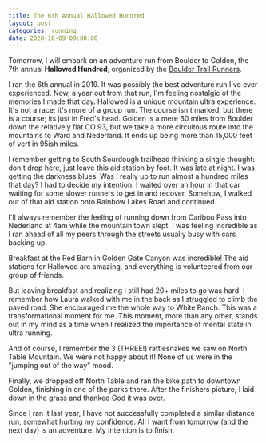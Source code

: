 ```yaml
---
title: The 6th Annual Hallowed Hundred
layout: post
categories: running
date: 2020-10-09 09:00:00
---
```


Tomorrow, I will embark on an adventure run from Boulder to Golden, the 7th annual **Hallowed Hundred**, organized by the [Boulder Trail Runners](https://sites.google.com/view/bouldertrailrunners/home).

I ran the 6th annual in 2019. It was possibly the best adventure run I've ever experienced. Now, a year out from that run, I'm feeling nostalgic of the memories I made that day. Hallowed is a unique mountain ultra experience. It's not a race; it's more of a group run. The course isn't marked, but there is a course; its just in Fred's head. Golden is a mere 30 miles from Boulder down the relatively flat CO 93, but we take a more circuitous route into the mountains to Ward and Nederland. It ends up being more than 15,000 feet of vert in 95ish miles.

I remember getting to South Sourdough trailhead thinking a single thought: don't drop here, just leave this aid station by foot. It was late at night. I was getting the darkness blues. Was I really up to run almost a hundred miles that day? I had to decide my intention. I waited over an hour in that car waiting for some slower runners to get in and recover. Somehow, I walked out of that aid station onto Rainbow Lakes Road and continued.

I'll always remember the feeling of running down from Caribou Pass into Nederland at 4am while the mountain town slept. I was feeling incredible as I ran ahead of all my peers through the streets usually busy with cars backing up.

Breakfast at the Red Barn in Golden Gate Canyon was incredible! The aid stations for Hallowed are amazing, and everything is volunteered from our group of friends.

But leaving breakfast and realizing I still had 20+ miles to go was hard. I remember how Laura walked with me in the back as I struggled to climb the paved road. She encouraged me the whole way to White Ranch. This was a transformational moment for me. This moment, more than any other, stands out in my mind as a time when I realized the importance of mental state in ultra running.

And of course, I remember the 3 (THREE!) rattlesnakes we saw on North Table Mountain. We were not happy about it! None of us were in the "jumping out of the way" mood.

Finally, we dropped off North Table and ran the bike path to downtown Golden, finishing in one of the parks there. After the finishers picture, I laid down in the grass and thanked God it was over.

Since I ran it last year, I have not successfully completed a similar distance run, somewhat hurting my confidence. All I want from tomorrow (and the next day) is an adventure. My intention is to finish.
